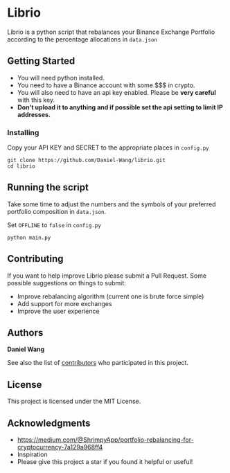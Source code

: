 # Librio

Librio is a python script that rebalances your Binance Exchange Portfolio according to the percentage allocations in `data.json`

## Getting Started


* You will need python installed.
* You need to have a Binance account with some $$$ in crypto.
* You will also need to have an api key enabled. Please be **very careful** with this key.
* **Don't upload it to anything and if possible set the api setting to limit IP addresses.**

### Installing

Copy your API KEY and SECRET to the appropriate places in `config.py`

```
git clone https://github.com/Daniel-Wang/librio.git
cd librio
```


## Running the script

Take some time to adjust the numbers and the symbols of your preferred portfolio composition in `data.json`.

Set `OFFLINE` to `false` in `config.py`

```
python main.py
```


## Contributing

If you want to help improve Librio please submit a Pull Request.
Some possible suggestions on things to submit:

* Improve rebalancing algorithm (current one is brute force simple)
* Add support for more exchanges
* Improve the user experience


## Authors

**Daniel Wang**

See also the list of [contributors](https://github.com/your/project/contributors) who participated in this project.

## License

This project is licensed under the MIT License.

## Acknowledgments

* https://medium.com/@ShrimpyApp/portfolio-rebalancing-for-cryptocurrency-7a129a968ff4
* Inspiration
* Please give this project a star if you found it helpful or useful!

